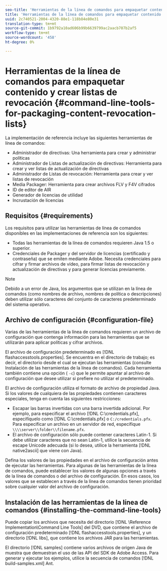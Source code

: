 ```yaml
---
seo-title: 'Herramientas de la línea de comandos para empaquetar contenido y crear listas de revocación '
title: 'Herramientas de la línea de comandos para empaquetar contenido y crear listas de revocación '
uuid: 2c740521-2004-4320-88e1-118b84e80e31
translation-type: tm+mt
source-git-commit: 1b9792a10ad606b99b6639799ac2aacb707b2af5
workflow-type: tm+mt
source-wordcount: '458'
ht-degree: 0%

---
```



# Herramientas de la línea de comandos para empaquetar contenido y crear listas de revocación {#command-line-tools-for-packaging-content-revocation-lists}

La implementación de referencia incluye las siguientes herramientas de línea de comandos:

* Administrador de directivas: Una herramienta para crear y administrar políticas
* Administrador de Listas de actualización de directivas: Herramienta para crear y ver listas de actualización de directivas
* Administrador de Listas de revocación: Herramienta para crear y ver listas de revocación
* Media Packager: Herramienta para crear archivos FLV y F4V cifrados
* ID de editor de AIR
* Generador de licencias de utilidad
* Incrustación de licencias

## Requisitos {#requirements}

Los requisitos para utilizar las herramientas de línea de comandos disponibles en las implementaciones de referencia son los siguientes:

* Todas las herramientas de la línea de comandos requieren Java 1.5 o superior.
* Credenciales de Packager y del servidor de licencias (certificado y contraseña) que se emiten mediante Adobe. Necesita credenciales para cifrar y firmar archivos de vídeo, para firmar listas de revocación y actualización de directivas y para generar licencias previamente.

>[!NOTE]
>
>Debido a un error de Java, los argumentos que se utilizan en la línea de comandos (como nombres de archivo, nombres de política o descripciones) deben utilizar sólo caracteres del conjunto de caracteres predeterminado del sistema operativo.

## Archivo de configuración {#configuration-file}

Varias de las herramientas de la línea de comandos requieren un archivo de configuración que contenga información para las herramientas que se utilizarán para aplicar políticas y cifrar archivos.

El archivo de configuración predeterminado es [!DNL flashaccesstools.properties]. Se encuentra en el directorio de trabajo; es decir, el directorio desde el cual se ejecutan las herramientas (consulte Instalación de las herramientas de la línea de comandos). Cada herramienta también contiene una opción ( `-c`) que le permite apuntar al archivo de configuración que desee utilizar si prefiere no utilizar el predeterminado.

El archivo de configuración utiliza el formato de archivo de propiedad Java. Si los valores de cualquiera de las propiedades contienen caracteres especiales, tenga en cuenta las siguientes restricciones:

* Escapar las barras invertidas con una barra invertida adicional. Por ejemplo, para especificar el archivo [!DNL C:\credentials.pfx], especifíquelo como [!DNL C:\\credentials.pfx] o `C:/credentials.pfx`. Para especificar un archivo en un servidor de red, especifique `\\\\server\\folder\\filename.pfx`.
* El archivo de configuración sólo puede contener caracteres Latin-1. Si debe utilizar caracteres que no sean Latin-1, utilice la secuencia de escape Unicode adecuada (si lo desea, utilice la herramienta [!DNL native2ascii] que viene con Java).

Defina los valores de las propiedades en el archivo de configuración antes de ejecutar las herramientas. Para algunas de las herramientas de la línea de comandos, puede establecer los valores de algunas opciones a través de la línea de comandos o del archivo de configuración. En esos casos, los valores que se establecen a través de la línea de comandos tienen prioridad sobre cualquier valor del archivo de configuración.

## Instalación de las herramientas de la línea de comandos {#installing-the-command-line-tools}

Puede copiar los archivos que necesita del directorio [!DNL \Reference Implementation\Command Line Tools] del DVD, que contiene el archivo de configuración predeterminado [!DNL flashaccesstools.properties], y un directorio [!DNL libs], que contiene los archivos JAR para las herramientas.

El directorio [!DNL samples] contiene varios archivos de origen Java de muestra que demuestran el uso de las API del SDK de Adobe Access. Para generar y ejecutar los ejemplos, utilice la secuencia de comandos [!DNL build-samples.xml] Ant.